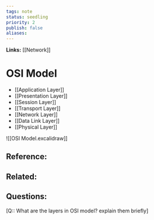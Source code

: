 ```yaml
---
tags: note
status: seedling
priority: 2
publish: false
aliases: 
---
```

**Links:** [[Network]]
# OSI Model
- [[Application Layer]]
- [[Presentation Layer]]
- [[Session Layer]]
- [[Transport Layer]]
- [[Network Layer]]
- [[Data Link Layer]]
- [[Physical Layer]]


![[OSI Model.excalidraw]]

## Reference:

## Related:

## Questions:
[Q:: What are the layers in OSI model? explain them briefly]